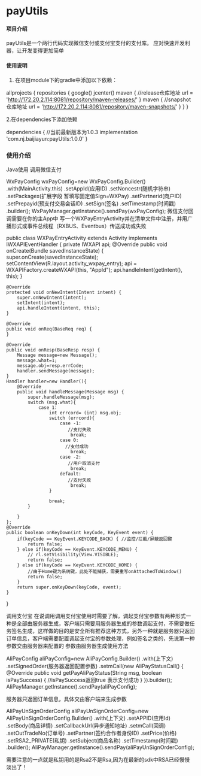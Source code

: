 # payUtils

#### 项目介绍
payUtils是一个两行代码实现微信支付或支付宝支付的支付库。 应对快速开发利器，让开发变得更加简单


#### 使用说明

1. 在项目module下的gradle中添加以下依赖：

allprojects {
    repositories {
        google()
        jcenter()
        maven {
            //release仓库地址
            url = 'http://172.20.2.114:8081/repository/maven-releases/'
        }
        maven {
            //snapshot仓库地址
            url = 'http://172.20.2.114:8081/repository/maven-snapshots/'
        }
    }
}

2.在dependencies下添加依赖

 dependencies {
    //当前最新版本为1.0.3
    implementation 'com.nj.baijiayun:payUtils:1.0.0'
}


### 使用介绍 
  
Java使用 调用微信支付

 WxPayConfig wxPayConfig=new WxPayConfig.Builder()
                 .with(MainActivity.this)
                .setAppId(应用ID)
                .setNoncestr(随机字符串)
                .setPackagex(扩展字段 暂填写固定值Sign=WXPay)
                .setPartnerid(商户ID)
                .setPrepayid(预支付交易会话ID)
                .setSign(签名)
                .setTimestamp(时间戳)
                .builder();
        WxPayManager.getInstance().sendPay(wxPayConfig);
微信支付回调需要在你的主App中 写一个WXPayEntryActivity并在清单文件中注册，并用广播形式或事件总线程（RXBUS、Eventbus）传送成功或失败

public class WXPayEntryActivity extends Activity implements IWXAPIEventHandler {
    private IWXAPI api;
    @Override
    public void onCreate(Bundle savedInstanceState) {
        super.onCreate(savedInstanceState);
        setContentView(R.layout.activity_wxpay_entry);
        api = WXAPIFactory.createWXAPI(this, "AppId");
        api.handleIntent(getIntent(), this);
    }

    @Override
    protected void onNewIntent(Intent intent) {
        super.onNewIntent(intent);
        setIntent(intent);
        api.handleIntent(intent, this);
    }

    @Override
    public void onReq(BaseReq req) {
    }

    @Override
    public void onResp(BaseResp resp) {
        Message message=new Message();
        message.what=1;
        message.obj=resp.errCode;
        handler.sendMessage(message);
    }
    Handler handler=new Handler(){
        @Override
        public void handleMessage(Message msg) {
            super.handleMessage(msg);
            switch (msg.what){
                case 1:
                    int errcord= (int) msg.obj;
                    switch (errcord){
                        case -1:
                           //支付失败
                            break;
                        case 0:
                          //支付成功
                            break;
                        case -2:
                           //用户取消支付
                            break;
                        default:
                           //支付失败
                            break;
                    }

                    break;
            }

        }
    };
    @Override
    public boolean onKeyDown(int keyCode, KeyEvent event) {
        if(keyCode == KeyEvent.KEYCODE_BACK) { //监控/拦截/屏蔽返回键
            return false;
        } else if(keyCode == KeyEvent.KEYCODE_MENU) {
            // rl.setVisibility(View.VISIBLE);
            return false;
        } else if(keyCode == KeyEvent.KEYCODE_HOME) {
            //由于Home键为系统键，此处不能捕获，需要重写onAttachedToWindow()
            return false;
        }
        return super.onKeyDown(keyCode, event);
    }
}

调用支付宝
在说调用调用支付宝使用时需要了解，调起支付宝参数有两种形式一种是全部由服务器生成，客户端只需要用服务器生成的参数调起支付，不需要做任务签名生成，这样做的目的是安全所有推荐这种方式，另外一种就是服务器只返回订单信息，客户端需要配置调起支付宝的参数处理，例如签名之类的，先说第一种参数交由服务器来配置的
参数由服务器生成使用方法


AliPayConfig aliPayConfig=new AliPayConfig.Builder()
                .with(上下文)
                .setSignedOrder(服务器返回配置参数)
                .setmCall(new AliPayStatusCall() {
                    @Override
                    public void getPayAliPayStatus(String msg, boolean isPaySuccess) {
                        //isPaySuccess返回true 表示支付成功
                    }
                }).builder();
 AliPayManager.getInstance().sendPay(aliPayConfig);
 
 服务器只返回订单信息，具体交由客户端来生成参数
 
  AliPayUnSignOrderConfig aliPayUnSignOrderConfig=new AliPayUnSignOrderConfig.Bulider()
                .with(上下文)
                .setAPPID(应用Id)
                .setBody(商品详情)
                .setCallbackUrl(异步通知地址)
                .setmCall(回调)
                .setOutTradeNo(订单号)
                .setPartner(签约合作者身份ID)
                .setPrice(价格)
                .setRSA2_PRIVATE(私钥)
                .setSubject(商品名称)
                .setTimestamp(时间戳)
                .builder();
        AliPayManager.getInstance().sendPay(aliPayUnSignOrderConfig);
 

需要注意的一点就是私钥用的是Rsa2不是Rsa,因为在最新的sdk中RSA已经慢慢淡出了！
